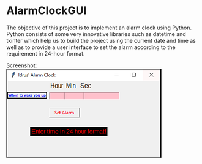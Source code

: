 # AlarmClockGUI
The objective of this project is to implement an alarm clock using Python. Python consists of some very innovative libraries such as datetime and tkinter which help us to build the project using the current date and time as well as to provide a user interface to set the alarm according to the requirement in 24-hour format.



Screenshot:\
![alt text](https://github.com/salamidrus/AlarmClockGUI/blob/master/output.PNG?raw=true)
